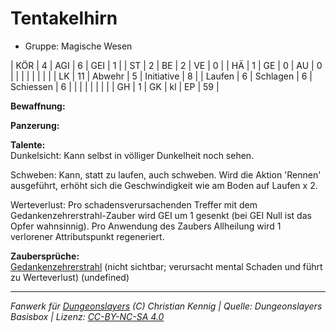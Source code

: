 # Tentakelhirn  
- Gruppe: Magische Wesen  

| KÖR    | 4  | AGI      | 6  | GEI        | 1  |
| ST     | 2  | BE       | 2  | VE         | 0  |
| HÄ     | 1  | GE       | 0  | AU         | 0  |
|        |    |          |    |            |    |
| LK     | 11 | Abwehr   | 5  | Initiative | 8  |
| Laufen | 6  | Schlagen | 6  | Schiessen  | 6  |
|        |    |          |    |            |    |
| GH     | 1  | GK       | kl | EP         | 59 |


**Bewaffnung:**  


**Panzerung:**  


**Talente:**  
Dunkelsicht: Kann selbst in völliger Dunkelheit noch sehen.

Schweben: Kann, statt zu laufen, auch schweben. Wird die Aktion 'Rennen' ausgeführt, erhöht sich die Geschwindigkeit wie am Boden auf Laufen x 2.

Werteverlust: Pro schadensverursachenden Treffer mit dem Gedankenzehrerstrahl-Zauber wird GEI um 1 gesenkt (bei GEI Null ist das Opfer wahnsinnig). Pro Anwendung des Zaubers Allheilung wird 1 verlorener Attributspunkt regeneriert.


**Zaubersprüche:**  
[Gedankenzehrerstrahl](/fanwerk/zauber/gedankenzehrerstrahl.md) (nicht sichtbar; verursacht mental Schaden und führt zu Werteverlust) (undefined)




___
*Fanwerk für [Dungeonslayers](https://www.dungeonslayers.net/) (C) Christian Kennig | Quelle: Dungeonslayers Basisbox | Lizenz: [CC-BY-NC-SA 4.0](https://creativecommons.org/licenses/by-nc-sa/4.0/deed.de)*